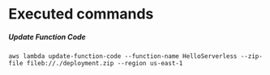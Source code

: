 # Executed commands

##### Update Function Code
`aws lambda update-function-code --function-name HelloServerless --zip-file fileb://./deployment.zip --region us-east-1`

